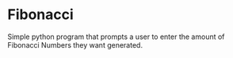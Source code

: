 # Fibonacci
Simple python program that prompts a user to enter the amount of Fibonacci Numbers they want generated.
